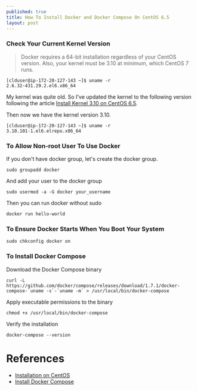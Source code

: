 ```yaml
---
published: true
title: How To Install Docker and Docker Compose On CentOS 6.5
layout: post
---
```

### Check Your Current Kernel Version
> Docker requires a 64-bit installation regardless of your CentOS version. Also, your kernel must be 3.10 at minimum, which CentOS 7 runs.

```
[clduser@ip-172-20-127-143 ~]$ uname -r
2.6.32-431.29.2.el6.x86_64
```

My kernel was quite old. So I've updated the kernel to the following version following the article [Install Kernel 3.10 on CentOS 6.5](http://bicofino.io/2014/10/25/install-kernel-3-dot-10-on-centos-6-dot-5/).

Then now we have the kernel version 3.10.

```
[clduser@ip-172-20-127-143 ~]$ uname -r
3.10.101-1.el6.elrepo.x86_64
```

### To Allow Non-root User To Use Docker

If you don't have docker group, let's create the docker group.

```
sudo groupadd docker
```

And add your user to the docker group

```
sudo usermod -a -G docker your_username
```

Then you can run docker without sudo

```
docker run hello-world
```

### To Ensure Docker Starts When You Boot Your System

```
sudo chkconfig docker on
```

### To Install Docker Compose

Download the Docker Compose binary

```
curl -L https://github.com/docker/compose/releases/download/1.7.1/docker-compose-`uname -s`-`uname -m` > /usr/local/bin/docker-compose
```

Apply executable permissions to the binary

```
chmod +x /usr/local/bin/docker-compose
```

Verify the installation

```
docker-compose --version
```

# References
- [Installation on CentOS](https://docs.docker.com/engine/installation/linux/centos/)
- [Install Docker Compose](https://docs.docker.com/compose/install/)
